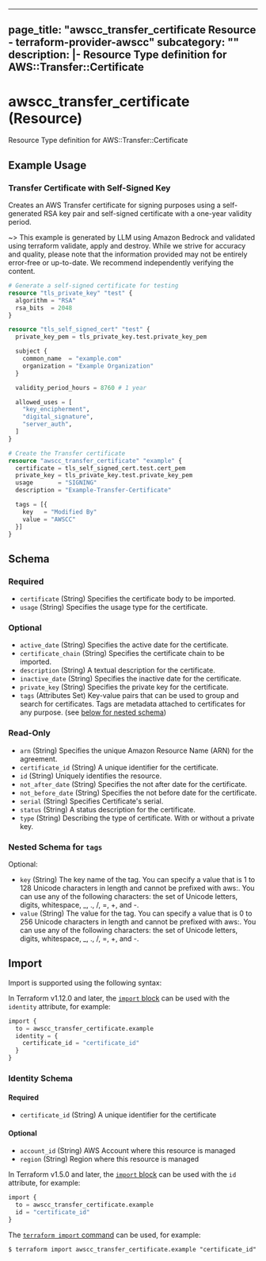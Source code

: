
---
page_title: "awscc_transfer_certificate Resource - terraform-provider-awscc"
subcategory: ""
description: |-
  Resource Type definition for AWS::Transfer::Certificate
---

# awscc_transfer_certificate (Resource)

Resource Type definition for AWS::Transfer::Certificate

## Example Usage

### Transfer Certificate with Self-Signed Key

Creates an AWS Transfer certificate for signing purposes using a self-generated RSA key pair and self-signed certificate with a one-year validity period.

~> This example is generated by LLM using Amazon Bedrock and validated using terraform validate, apply and destroy. While we strive for accuracy and quality, please note that the information provided may not be entirely error-free or up-to-date. We recommend independently verifying the content.

```terraform
# Generate a self-signed certificate for testing
resource "tls_private_key" "test" {
  algorithm = "RSA"
  rsa_bits  = 2048
}

resource "tls_self_signed_cert" "test" {
  private_key_pem = tls_private_key.test.private_key_pem

  subject {
    common_name  = "example.com"
    organization = "Example Organization"
  }

  validity_period_hours = 8760 # 1 year

  allowed_uses = [
    "key_encipherment",
    "digital_signature",
    "server_auth",
  ]
}

# Create the Transfer certificate
resource "awscc_transfer_certificate" "example" {
  certificate = tls_self_signed_cert.test.cert_pem
  private_key = tls_private_key.test.private_key_pem
  usage       = "SIGNING"
  description = "Example-Transfer-Certificate"

  tags = [{
    key   = "Modified By"
    value = "AWSCC"
  }]
}
```

<!-- schema generated by tfplugindocs -->
## Schema

### Required

- `certificate` (String) Specifies the certificate body to be imported.
- `usage` (String) Specifies the usage type for the certificate.

### Optional

- `active_date` (String) Specifies the active date for the certificate.
- `certificate_chain` (String) Specifies the certificate chain to be imported.
- `description` (String) A textual description for the certificate.
- `inactive_date` (String) Specifies the inactive date for the certificate.
- `private_key` (String) Specifies the private key for the certificate.
- `tags` (Attributes Set) Key-value pairs that can be used to group and search for certificates. Tags are metadata attached to certificates for any purpose. (see [below for nested schema](#nestedatt--tags))

### Read-Only

- `arn` (String) Specifies the unique Amazon Resource Name (ARN) for the agreement.
- `certificate_id` (String) A unique identifier for the certificate.
- `id` (String) Uniquely identifies the resource.
- `not_after_date` (String) Specifies the not after date for the certificate.
- `not_before_date` (String) Specifies the not before date for the certificate.
- `serial` (String) Specifies Certificate's serial.
- `status` (String) A status description for the certificate.
- `type` (String) Describing the type of certificate. With or without a private key.

<a id="nestedatt--tags"></a>
### Nested Schema for `tags`

Optional:

- `key` (String) The key name of the tag. You can specify a value that is 1 to 128 Unicode characters in length and cannot be prefixed with aws:. You can use any of the following characters: the set of Unicode letters, digits, whitespace, _, ., /, =, +, and -.
- `value` (String) The value for the tag. You can specify a value that is 0 to 256 Unicode characters in length and cannot be prefixed with aws:. You can use any of the following characters: the set of Unicode letters, digits, whitespace, _, ., /, =, +, and -.

## Import

Import is supported using the following syntax:

In Terraform v1.12.0 and later, the [`import` block](https://developer.hashicorp.com/terraform/language/import) can be used with the `identity` attribute, for example:

```terraform
import {
  to = awscc_transfer_certificate.example
  identity = {
    certificate_id = "certificate_id"
  }
}
```

<!-- schema generated by tfplugindocs -->
### Identity Schema

#### Required

- `certificate_id` (String) A unique identifier for the certificate

#### Optional

- `account_id` (String) AWS Account where this resource is managed
- `region` (String) Region where this resource is managed

In Terraform v1.5.0 and later, the [`import` block](https://developer.hashicorp.com/terraform/language/import) can be used with the `id` attribute, for example:

```terraform
import {
  to = awscc_transfer_certificate.example
  id = "certificate_id"
}
```

The [`terraform import` command](https://developer.hashicorp.com/terraform/cli/commands/import) can be used, for example:

```shell
$ terraform import awscc_transfer_certificate.example "certificate_id"
```
